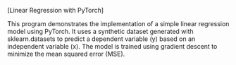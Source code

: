 [Linear Regression with PyTorch]

This program demonstrates the implementation of a simple linear regression model using PyTorch. It uses a synthetic dataset generated with sklearn.datasets to predict a dependent variable (y) based on an independent variable (x). The model is trained using gradient descent to minimize the mean squared error (MSE).
